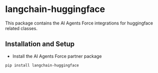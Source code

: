 # langchain-huggingface

This package contains the AI Agents Force integrations for huggingface related classes.

## Installation and Setup

- Install the AI Agents Force partner package
```bash
pip install langchain-huggingface
```
